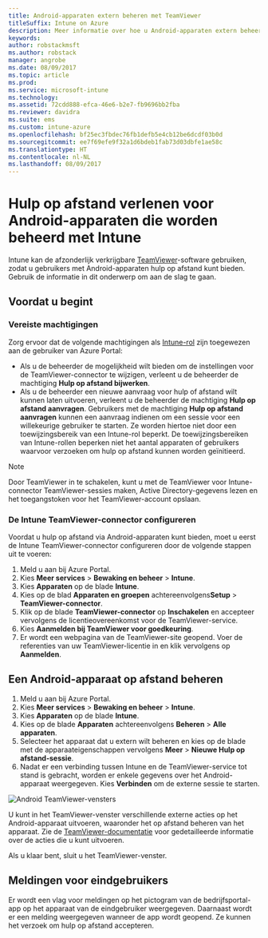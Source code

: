 ```yaml
---
title: Android-apparaten extern beheren met TeamViewer
titleSuffix: Intune on Azure
description: Meer informatie over hoe u Android-apparaten extern beheert met TeamViewer.
keywords: 
author: robstackmsft
ms.author: robstack
manager: angrobe
ms.date: 08/09/2017
ms.topic: article
ms.prod: 
ms.service: microsoft-intune
ms.technology: 
ms.assetid: 72cdd888-efca-46e6-b2e7-fb9696bb2fba
ms.reviewer: davidra
ms.suite: ems
ms.custom: intune-azure
ms.openlocfilehash: bf25ec3fbdec76fb1defb5e4cb12be6dcdf03b0d
ms.sourcegitcommit: ee7f69efe9f32a1d6bdeb1fab73d03dbfe1ae58c
ms.translationtype: HT
ms.contentlocale: nl-NL
ms.lasthandoff: 08/09/2017
---
```

# <a name="provide-remote-assistance-for-intune-managed-android-devices"></a>Hulp op afstand verlenen voor Android-apparaten die worden beheerd met Intune

Intune kan de afzonderlijk verkrijgbare [TeamViewer](https://www.teamviewer.com)-software gebruiken, zodat u gebruikers met Android-apparaten hulp op afstand kunt bieden. Gebruik de informatie in dit onderwerp om aan de slag te gaan.

## <a name="before-you-start"></a>Voordat u begint

### <a name="required-permissions"></a>Vereiste machtigingen

Zorg ervoor dat de volgende machtigingen als [Intune-rol](https://docs.microsoft.com/intune-azure/access-control/role-based-access-control) zijn toegewezen aan de gebruiker van Azure Portal:
- Als u de beheerder de mogelijkheid wilt bieden om de instellingen voor de TeamViewer-connector te wijzigen, verleent u de beheerder de machtiging **Hulp op afstand bijwerken**.
- Als u de beheerder een nieuwe aanvraag voor hulp of afstand wilt kunnen laten uitvoeren, verleent u de beheerder de machtiging **Hulp op afstand aanvragen**. Gebruikers met de machtiging **Hulp op afstand aanvragen** kunnen een aanvraag indienen om een sessie voor een willekeurige gebruiker te starten. Ze worden hiertoe niet door een toewijzingsbereik van een Intune-rol beperkt. De toewijzingsbereiken van Intune-rollen beperken niet het aantal apparaten of gebruikers waarvoor verzoeken om hulp op afstand kunnen worden geïnitieerd.

>[!NOTE]
>Door TeamViewer in te schakelen, kunt u met de TeamViewer voor Intune-connector TeamViewer-sessies maken, Active Directory-gegevens lezen en het toegangstoken voor het TeamViewer-account opslaan.

### <a name="configure-the-intune-teamviewer-connector"></a>De Intune TeamViewer-connector configureren

Voordat u hulp op afstand via Android-apparaten kunt bieden, moet u eerst de Intune TeamViewer-connector configureren door de volgende stappen uit te voeren:


1. Meld u aan bij Azure Portal.
2. Kies **Meer services** > **Bewaking en beheer** > **Intune**.
3. Kies **Apparaten** op de blade **Intune**.
4. Kies op de blad **Apparaten en groepen** achtereenvolgens**Setup** > **TeamViewer-connector**.
5. Klik op de blade **TeamViewer-connector** op **Inschakelen** en accepteer vervolgens de licentieovereenkomst voor de TeamViewer-service.
6. Kies **Aanmelden bij TeamViewer voor goedkeuring**.
7. Er wordt een webpagina van de TeamViewer-site geopend. Voer de referenties van uw TeamViewer-licentie in en klik vervolgens op **Aanmelden**.


## <a name="how-to-remotely-administer-an-android-device"></a>Een Android-apparaat op afstand beheren

1. Meld u aan bij Azure Portal.
2. Kies **Meer services** > **Bewaking en beheer** > **Intune**.
3. Kies **Apparaten** op de blade **Intune**.
4. Kies op de blade **Apparaten** achtereenvolgens **Beheren** > **Alle apparaten**.
5. Selecteer het apparaat dat u extern wilt beheren en kies op de blade met de apparaateigenschappen vervolgens **Meer** > **Nieuwe Hulp op afstand-sessie**.
6. Nadat er een verbinding tussen Intune en de TeamViewer-service tot stand is gebracht, worden er enkele gegevens over het Android-apparaat weergegeven. Kies **Verbinden** om de externe sessie te starten.

![Android TeamViewer-vensters](./media/android-teamviewer.png)

U kunt in het TeamViewer-venster verschillende externe acties op het Android-apparaat uitvoeren, waaronder het op afstand beheren van het apparaat. Zie de [TeamViewer-documentatie](https://www.teamviewer.com/support/documents/) voor gedetailleerde informatie over de acties die u kunt uitvoeren.

Als u klaar bent, sluit u het TeamViewer-venster.

## <a name="end-user-notifications"></a>Meldingen voor eindgebruikers

Er wordt een vlag voor meldingen op het pictogram van de bedrijfsportal-app op het apparaat van de eindgebruiker weergegeven. Daarnaast wordt er een melding weergegeven wanneer de app wordt geopend. Ze kunnen het verzoek om hulp op afstand accepteren.

